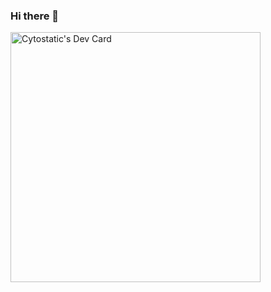 ### Hi there 👋

<a href="https://app.daily.dev/Cytostatic"><img src="https://api.daily.dev/devcards/257cfe4aa84145e7ab2da12b1b84718f.png?r=g79" width="400" alt="Cytostatic's Dev Card"/></a>

<!--
**cytostatic/cytostatic** is a ✨ _special_ ✨ repository because its `README.md` (this file) appears on your GitHub profile.

Here are some ideas to get you started:

- 🔭 I’m currently working on ...
- 🌱 I’m currently learning ...
- 👯 I’m looking to collaborate on ...
- 🤔 I’m looking for help with ...
- 💬 Ask me about ...
- 📫 How to reach me: ...
- 😄 Pronouns: ...
- ⚡ Fun fact: ...
-->
